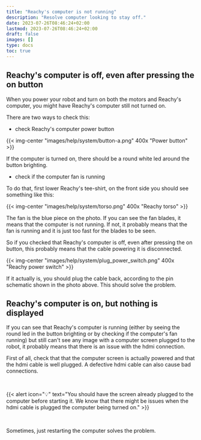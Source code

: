 ```yaml
---
title: "Reachy's computer is not running"
description: "Resolve computer looking to stay off."
date: 2023-07-26T08:46:24+02:00
lastmod: 2023-07-26T08:46:24+02:00
draft: false
images: []
type: docs
toc: true
---
```


## Reachy's computer is off, even after pressing the on button

When you power your robot and turn on both the motors and Reachy's computer, you might have Reachy's computer still not turned on. 

There are two ways to check this:

- check Reachy's computer power button

{{< img-center "images/help/system/button-a.png" 400x "Power button" >}}

If the computer is turned on, there should be a round white led around the button brighting.

- check if the computer fan is running

To do that, first lower Reachy's tee-shirt, on the front side you should see something like this:

{{< img-center "images/help/system/torso.png" 400x "Reachy torso" >}}

The fan is the blue piece on the photo. If you can see the fan blades, it means that the computer is not running. If not, it probably means that the fan is running and it is just too fast for the blades to be seen.

So if you checked that Reachy's computer is off, even after pressing the on button, this probably means that the cable powering it is disconnected.

{{< img-center "images/help/system/plug_power_switch.png" 400x "Reachy power switch" >}}

If it actually is, you should plug the cable back, according to the pin schematic shown in the photo above. This should solve the problem.

## Reachy's computer is on, but nothing is displayed

If you can see that Reachy's computer is running (either by seeing the round led in the button brighting or by checking if the computer's fan running) but still can't see any image with a computer screen plugged to the robot, it probably means that there is an issue with the hdmi connection.

First of all, check that that the computer screen is actually powered and that the hdmi cable is well plugged. A defective hdmi cable can also cause bad connections.

<br>

{{< alert icon="💡" text="You should have the screen already plugged to the computer before starting it. We know that there might be issues when the hdmi cable is plugged the computer being turned on." >}}

<br>

Sometimes, just restarting the computer solves the problem.
